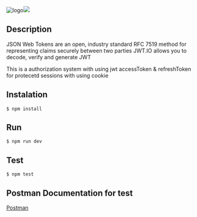 ![logo](https://jwt.io/img/pic_logo.svg)![](https://jwt.io/img/logo.svg)



## Description

JSON Web Tokens are an open, industry standard RFC 7519 method for representing claims securely between two parties
JWT.IO allows you to decode, verify and generate JWT


This is a authorization system with using jwt accessToken & refreshToken for protecetd sessions with using cookie

## Instalation
```
$ npm install
```

## Run
```
$ npm run dev
```

## Test 
```
$ npm test
```

## Postman Documentation for test

[Postman](https://documenter.getpostman.com/view/26560018/2sA2rGtJei)
